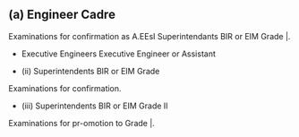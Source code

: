 ## (a) Engineer Cadre

Examinations for confirmation as A.EEsI Superintendants BIR or EIM Grade |.

- Executive Engineers Executive Engineer or Assistant

- (ii)   Superintendents BIR or EIM Grade

Examinations for confirmation.

- (iii)   Superintendents BIR or EIM Grade II

Examinations for pr-omotion to Grade |.
